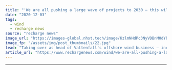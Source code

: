 ```yaml
---
title: "'We are all pushing a large wave of projects to 2030 – this will not make it easy for anyone'"
date: "2020-12-03"
tags: 
  - wind
  - recharge news
source: "recharge news"
image_url: "https://images-global.nhst.tech/image/KzlmNHdPc3NyVDBnM0dYbjdpaDRMbEc1Ujg2SzBrUGg4NGFScjAvZllUOD0=/nhst/binary/ec9e532e99e141f46e08c8995153c1d1"
image_fp: "/assets/img/post_thumbnails/22.jpg"
lead: "Taking over as head of Vattenfall's offshore wind business – including Europe's first zero-subsidy project – during Covid has taught Catrin Jung 'quite a bit', she tells Darius Snieckus"
article_url: "https://www.rechargenews.com/wind/we-are-all-pushing-a-large-wave-of-projects-to-2030-this-will-not-make-it-easy-for-anyone/2-1-923180"
---
```


---
